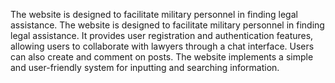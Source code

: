 The website is designed to facilitate military personnel in finding legal assistance. 
The website is designed to facilitate military personnel in finding legal assistance. 
It provides user registration and authentication features, allowing users to collaborate 
with lawyers through a chat interface. Users can also create and comment on posts. 
The website implements a simple and user-friendly system for inputting and searching information.
